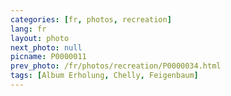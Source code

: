 ```yaml
---
categories: [fr, photos, recreation]
lang: fr
layout: photo
next_photo: null
picname: P0000011
prev_photo: /fr/photos/recreation/P0000034.html
tags: [Album Erholung, Chelly, Feigenbaum]
---
```

